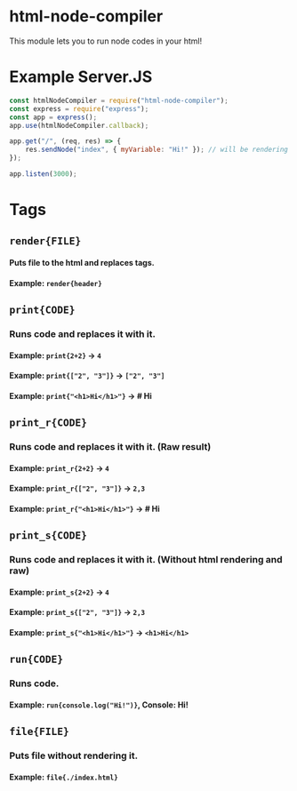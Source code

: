 # html-node-compiler
This module lets you to run node codes in your html!

# Example Server.JS

```js
const htmlNodeCompiler = require("html-node-compiler");
const express = require("express");
const app = express();
app.use(htmlNodeCompiler.callback);

app.get("/", (req, res) => {
    res.sendNode("index", { myVariable: "Hi!" }); // will be rendering index.html
});

app.listen(3000);
```

# Tags

## `render{FILE}`
#### Puts file to the html and replaces tags.
#### Example: `render{header}`

## `print{CODE}`
### Runs code and replaces it with it.
#### Example: `print{2+2}` -> `4`
#### Example: `print{["2", "3"]}` -> `["2", "3"]`
#### Example: `print{"<h1>Hi</h1>"}` -> # Hi

## `print_r{CODE}`
### Runs code and replaces it with it. (Raw result)
#### Example: `print_r{2+2}` -> `4`
#### Example: `print_r{["2", "3"]}` -> `2,3`
#### Example: `print_r{"<h1>Hi</h1>"}` -> # Hi

## `print_s{CODE}`
### Runs code and replaces it with it. (Without html rendering and raw)
#### Example: `print_s{2+2}` -> `4`
#### Example: `print_s{["2", "3"]}` -> `2,3`
#### Example: `print_s{"<h1>Hi</h1>"}` -> `<h1>Hi</h1>`

## `run{CODE}`
### Runs code.
#### Example: `run{console.log("Hi!")}`, Console: Hi!

## `file{FILE}`
### Puts file without rendering it.
#### Example: `file{./index.html}`